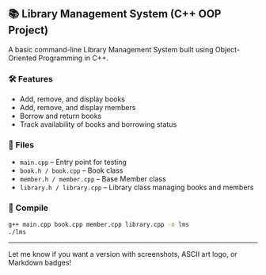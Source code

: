 ## 📚 Library Management System (C++ OOP Project)

A basic command-line Library Management System built using Object-Oriented Programming in C++.

### 🛠 Features

* Add, remove, and display books
* Add, remove, and display members
* Borrow and return books
* Track availability of books and borrowing status

### 📂 Files

* `main.cpp` – Entry point for testing
* `book.h / book.cpp` – Book class
* `member.h / member.cpp` – Base Member class
* `library.h / library.cpp` – Library class managing books and members

### 🔧 Compile

```bash
g++ main.cpp book.cpp member.cpp library.cpp -o lms
./lms
```

---

Let me know if you want a version with screenshots, ASCII art logo, or Markdown badges!
